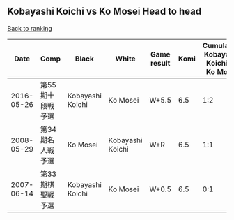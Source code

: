 ## Kobayashi Koichi vs Ko Mosei Head to head

[Back to ranking](../../index.md)




| **Date** | **Comp** | **Black** | **White** | **Game result** | **Komi** | **Cumulative Kobayashi Koichi vs Ko Mosei** | **Kobayashi Koichi streak** | **Ko Mosei streak** | 
| --- | --- | --- | --- | --- | --- | --- | --- | --- |
| 2016-05-26 | 第55期十段戦予選 | Kobayashi Koichi | Ko Mosei | W+5.5 | 6.5 | 1:2 | 0 | 1 | 
| 2008-05-29 | 第34期名人戦予選 | Ko Mosei | Kobayashi Koichi | W+R | 6.5 | 1:1 | 1 | 0 | 
| 2007-06-14 | 第33期棋聖戦予選 | Kobayashi Koichi | Ko Mosei | W+0.5 | 6.5 | 0:1 | 0 | 1 |




